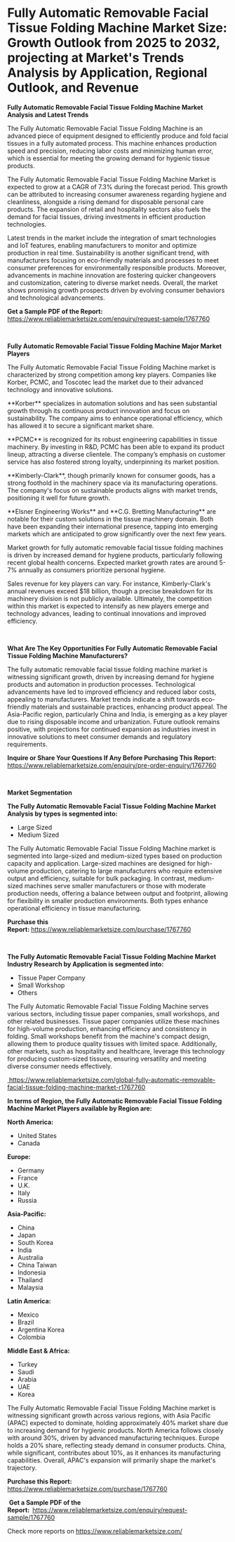 <p><h1>Fully Automatic Removable Facial Tissue Folding Machine Market Size: Growth Outlook from 2025 to 2032, projecting at Market's Trends Analysis by Application, Regional Outlook, and Revenue</h1></p><p><strong>Fully Automatic Removable Facial Tissue Folding Machine Market Analysis and Latest Trends</strong></p>
<p><p>The Fully Automatic Removable Facial Tissue Folding Machine is an advanced piece of equipment designed to efficiently produce and fold facial tissues in a fully automated process. This machine enhances production speed and precision, reducing labor costs and minimizing human error, which is essential for meeting the growing demand for hygienic tissue products. </p><p>The Fully Automatic Removable Facial Tissue Folding Machine Market is expected to grow at a CAGR of 7.3% during the forecast period. This growth can be attributed to increasing consumer awareness regarding hygiene and cleanliness, alongside a rising demand for disposable personal care products. The expansion of retail and hospitality sectors also fuels the demand for facial tissues, driving investments in efficient production technologies. </p><p>Latest trends in the market include the integration of smart technologies and IoT features, enabling manufacturers to monitor and optimize production in real time. Sustainability is another significant trend, with manufacturers focusing on eco-friendly materials and processes to meet consumer preferences for environmentally responsible products. Moreover, advancements in machine innovation are fostering quicker changeovers and customization, catering to diverse market needs. Overall, the market shows promising growth prospects driven by evolving consumer behaviors and technological advancements.</p></p>
<p><strong>Get a Sample PDF of the Report:&nbsp;</strong> <a href="https://www.reliablemarketsize.com/enquiry/request-sample/1767760?utm_campaign=2876&utm_medium=2&utm_source=Github&utm_content=ia&utm_term=27022025&utm_id=fully-automatic-removable-facial-tissue-folding-machine">https://www.reliablemarketsize.com/enquiry/request-sample/1767760</a></p>
<p>&nbsp;</p>
<p><strong>Fully Automatic Removable Facial Tissue Folding Machine Major Market Players</strong></p>
<p><p>The Fully Automatic Removable Facial Tissue Folding Machine market is characterized by strong competition among key players. Companies like Korber, PCMC, and Toscotec lead the market due to their advanced technology and innovative solutions.</p><p>**Korber** specializes in automation solutions and has seen substantial growth through its continuous product innovation and focus on sustainability. The company aims to enhance operational efficiency, which has allowed it to secure a significant market share.</p><p>**PCMC** is recognized for its robust engineering capabilities in tissue machinery. By investing in R&D, PCMC has been able to expand its product lineup, attracting a diverse clientele. The company’s emphasis on customer service has also fostered strong loyalty, underpinning its market position.</p><p>**Kimberly-Clark**, though primarily known for consumer goods, has a strong foothold in the machinery space via its manufacturing operations. The company's focus on sustainable products aligns with market trends, positioning it well for future growth. </p><p>**Elsner Engineering Works** and **C.G. Bretting Manufacturing** are notable for their custom solutions in the tissue machinery domain. Both have been expanding their international presence, tapping into emerging markets which are anticipated to grow significantly over the next few years.</p><p>Market growth for fully automatic removable facial tissue folding machines is driven by increased demand for hygiene products, particularly following recent global health concerns. Expected market growth rates are around 5-7% annually as consumers prioritize personal hygiene.</p><p>Sales revenue for key players can vary. For instance, Kimberly-Clark's annual revenues exceed $18 billion, though a precise breakdown for its machinery division is not publicly available. Ultimately, the competition within this market is expected to intensify as new players emerge and technology advances, leading to continual innovations and improved efficiency.</p></p>
<p>&nbsp;</p>
<p><strong>What Are The Key Opportunities For Fully Automatic Removable Facial Tissue Folding Machine Manufacturers?</strong></p>
<p><p>The fully automatic removable facial tissue folding machine market is witnessing significant growth, driven by increasing demand for hygiene products and automation in production processes. Technological advancements have led to improved efficiency and reduced labor costs, appealing to manufacturers. Market trends indicate a shift towards eco-friendly materials and sustainable practices, enhancing product appeal. The Asia-Pacific region, particularly China and India, is emerging as a key player due to rising disposable income and urbanization. Future outlook remains positive, with projections for continued expansion as industries invest in innovative solutions to meet consumer demands and regulatory requirements.</p></p>
<p><strong>Inquire or Share Your Questions If Any Before Purchasing This Report:</strong> <a href="https://www.reliablemarketsize.com/enquiry/pre-order-enquiry/1767760?utm_campaign=2876&utm_medium=2&utm_source=Github&utm_content=ia&utm_term=27022025&utm_id=fully-automatic-removable-facial-tissue-folding-machine">https://www.reliablemarketsize.com/enquiry/pre-order-enquiry/1767760</a></p>
<p>&nbsp;</p>
<p><strong>Market Segmentation</strong></p>
<p><strong>The Fully Automatic Removable Facial Tissue Folding Machine Market Analysis by types is segmented into:</strong></p>
<p><ul><li>Large Sized</li><li>Medium Sized</li></ul></p>
<p><p>The Fully Automatic Removable Facial Tissue Folding Machine market is segmented into large-sized and medium-sized types based on production capacity and application. Large-sized machines are designed for high-volume production, catering to large manufacturers who require extensive output and efficiency, suitable for bulk packaging. In contrast, medium-sized machines serve smaller manufacturers or those with moderate production needs, offering a balance between output and footprint, allowing for flexibility in smaller production environments. Both types enhance operational efficiency in tissue manufacturing.</p></p>
<p><strong>Purchase this Report:&nbsp;</strong><a href="https://www.reliablemarketsize.com/purchase/1767760?utm_campaign=2876&utm_medium=2&utm_source=Github&utm_content=ia&utm_term=27022025&utm_id=fully-automatic-removable-facial-tissue-folding-machine">https://www.reliablemarketsize.com/purchase/1767760</a></p>
<p>&nbsp;</p>
<p><strong>The Fully Automatic Removable Facial Tissue Folding Machine Market Industry Research by Application is segmented into:</strong></p>
<p><ul><li>Tissue Paper Company</li><li>Small Workshop</li><li>Others</li></ul></p>
<p><p>The Fully Automatic Removable Facial Tissue Folding Machine serves various sectors, including tissue paper companies, small workshops, and other related businesses. Tissue paper companies utilize these machines for high-volume production, enhancing efficiency and consistency in folding. Small workshops benefit from the machine's compact design, allowing them to produce quality tissues with limited space. Additionally, other markets, such as hospitality and healthcare, leverage this technology for producing custom-sized tissues, ensuring versatility and meeting diverse consumer needs effectively.</p></p>
<p><a href="https://www.reliablemarketsize.com/global-fully-automatic-removable-facial-tissue-folding-machine-market-r1767760?utm_campaign=2876&utm_medium=2&utm_source=Github&utm_content=ia&utm_term=27022025&utm_id=fully-automatic-removable-facial-tissue-folding-machine">&nbsp;https://www.reliablemarketsize.com/global-fully-automatic-removable-facial-tissue-folding-machine-market-r1767760</a></p>
<p><strong>In terms of Region, the Fully Automatic Removable Facial Tissue Folding Machine Market Players available by Region are:</strong></p>
<p>
    <p> <strong> North America: </strong>
        <ul>
            <li>United States</li>
            <li>Canada</li>
        </ul>
        </p> 
    <p> <strong> Europe: </strong>
        <ul>
            <li>Germany</li>
            <li>France</li>
            <li>U.K.</li>
            <li>Italy</li>
            <li>Russia</li>
        </ul>
        </p> 
    <p> <strong> Asia-Pacific: </strong>
        <ul>
            <li>China</li>
            <li>Japan</li>
            <li>South Korea</li>
            <li>India</li>
            <li>Australia</li>
            <li>China Taiwan</li>
            <li>Indonesia</li>
            <li>Thailand</li>
            <li>Malaysia</li>
        </ul>
        </p> 
    <p> <strong> Latin America: </strong>
        <ul>
            <li>Mexico</li>
            <li>Brazil</li>
            <li>Argentina Korea</li>
            <li>Colombia</li>
        </ul>
        </p> 
    <p> <strong> Middle East & Africa: </strong>
        <ul>
            <li>Turkey</li>
            <li>Saudi</li>
            <li>Arabia</li>
            <li>UAE</li>
            <li>Korea</li>
        </ul>
    </p>
    </p>
<p><p>The Fully Automatic Removable Facial Tissue Folding Machine market is witnessing significant growth across various regions, with Asia Pacific (APAC) expected to dominate, holding approximately 40% market share due to increasing demand for hygienic products. North America follows closely with around 30%, driven by advanced manufacturing techniques. Europe holds a 20% share, reflecting steady demand in consumer products. China, while significant, contributes about 10%, as it enhances its manufacturing capabilities. Overall, APAC's expansion will primarily shape the market's trajectory.</p></p>
<p><strong>Purchase this Report: </strong><a href="https://www.reliablemarketsize.com/purchase/1767760?utm_campaign=2876&utm_medium=2&utm_source=Github&utm_content=ia&utm_term=27022025&utm_id=fully-automatic-removable-facial-tissue-folding-machine">https://www.reliablemarketsize.com/purchase/1767760</a></p>
<p>&nbsp;<strong>Get a Sample PDF of the Report:&nbsp;&nbsp;</strong><a href="https://www.reliablemarketsize.com/enquiry/request-sample/1767760?utm_campaign=2876&utm_medium=2&utm_source=Github&utm_content=ia&utm_term=27022025&utm_id=fully-automatic-removable-facial-tissue-folding-machine">https://www.reliablemarketsize.com/enquiry/request-sample/1767760</a></p>
<p><strong></strong></p>
<p>Check more reports on <a href="https://www.reliablemarketsize.com/?utm_campaign=2876&utm_medium=2&utm_source=Github&utm_content=ia&utm_term=27022025&utm_id=fully-automatic-removable-facial-tissue-folding-machine">https://www.reliablemarketsize.com/</a></p>